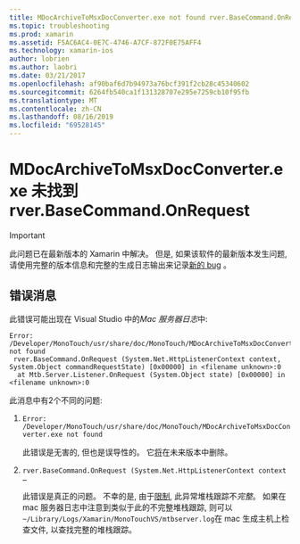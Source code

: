 ```yaml
---
title: MDocArchiveToMsxDocConverter.exe not found rver.BaseCommand.OnRequest
ms.topic: troubleshooting
ms.prod: xamarin
ms.assetid: F5AC6AC4-0E7C-4746-A7CF-872F0E75AFF4
ms.technology: xamarin-ios
author: lobrien
ms.author: laobri
ms.date: 03/21/2017
ms.openlocfilehash: af90baf6d7b94973a76bcf391f2cb28c45340602
ms.sourcegitcommit: 6264fb540ca1f131328707e295e7259cb10f95fb
ms.translationtype: MT
ms.contentlocale: zh-CN
ms.lasthandoff: 08/16/2019
ms.locfileid: "69528145"
---
```

# <a name="mdocarchivetomsxdocconverterexe-not-found-rverbasecommandonrequest"></a>MDocArchiveToMsxDocConverter.exe 未找到 rver.BaseCommand.OnRequest

> [!IMPORTANT]
> 此问题已在最新版本的 Xamarin 中解决。 但是, 如果该软件的最新版本发生问题, 请使用完整的版本信息和完整的生成日志输出来记录[新的 bug](~/cross-platform/troubleshooting/questions/howto-file-bug.md) 。


## <a name="error-message"></a>错误消息

此错误可能出现在 Visual Studio 中的*Mac 服务器日志*中:

```
Error: /Developer/MonoTouch/usr/share/doc/MonoTouch/MDocArchiveToMsxDocConverter.exe not found
 rver.BaseCommand.OnRequest (System.Net.HttpListenerContext context, System.Object commandRequestState) [0x00000] in <filename unknown>:0
  at Mtb.Server.Listener.OnRequest (System.Object state) [0x00000] in <filename unknown>:0
```

此消息中有2个不同的问题:

1. `Error: /Developer/MonoTouch/usr/share/doc/MonoTouch/MDocArchiveToMsxDocConverter.exe not found`

    此错误是无害的, 但也是误导性的。 它[将](https://bugzilla.xamarin.com/show_bug.cgi?id=21667)在未来版本中删除。

2. `rver.BaseCommand.OnRequest (System.Net.HttpListenerContext context …`

    此错误是真正的问题。 不幸的是, 由于[限制](https://bugzilla.xamarin.com/show_bug.cgi?id=22080), 此异常堆栈跟踪不*完整*。 如果在 mac 服务器日志中注意到类似于此的不完整堆栈跟踪, 则可以`~/Library/Logs/Xamarin/MonoTouchVS/mtbserver.log`在 mac 生成主机上检查文件, 以查找完整的堆栈跟踪。
